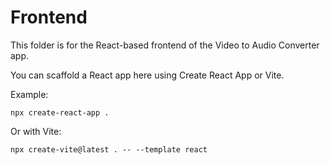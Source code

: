 # Frontend

This folder is for the React-based frontend of the Video to Audio Converter app.

You can scaffold a React app here using Create React App or Vite.

Example:
```
npx create-react-app .
```

Or with Vite:
```
npx create-vite@latest . -- --template react
```
